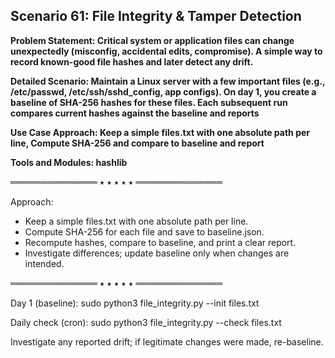 ## Scenario 61: File Integrity & Tamper Detection  
**Problem Statement: Critical system or application files can change unexpectedly (misconfig, accidental edits, compromise). A simple way to record known-good file hashes and later detect any drift.**  

**Detailed Scenario: Maintain a Linux server with a few important files (e.g., /etc/passwd, /etc/ssh/sshd_config, app configs). On day 1, you create a baseline of SHA-256 hashes for these files. Each subsequent run compares current hashes against the baseline and reports**  

**Use Case Approach: Keep a simple files.txt with one absolute path per line, Compute SHA-256 and compare to baseline and report**  

**Tools and Modules: hashlib**  


══════════════ ⭑ ⭑ ⭑ ⭑ ⭑ ══════════════

Approach:  
- Keep a simple files.txt with one absolute path per line.  
- Compute SHA-256 for each file and save to baseline.json.  
- Recompute hashes, compare to baseline, and print a clear report.  
- Investigate differences; update baseline only when changes are intended.  

══════════════ ⭑ ⭑ ⭑ ⭑ ⭑ ══════════════

Day 1 (baseline):
sudo python3 file_integrity.py --init files.txt

Daily check (cron):
sudo python3 file_integrity.py --check files.txt

Investigate any reported drift; if legitimate changes were made, re-baseline.

